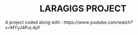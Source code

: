 <h1 style="text-align:center">LARAGIGS PROJECT</h1>
A project coded along with : https://www.youtube.com/watch?v=MYyJ4PuL4pY
